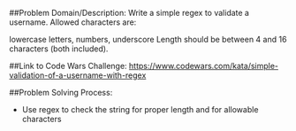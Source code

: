 ##Problem Domain/Description: Write a simple regex to validate a username. Allowed characters are:

lowercase letters,
numbers,
underscore
Length should be between 4 and 16 characters (both included).

##Link to Code Wars Challenge: https://www.codewars.com/kata/simple-validation-of-a-username-with-regex

##Problem Solving Process: 
- Use regex to check the string for proper length and for allowable characters
